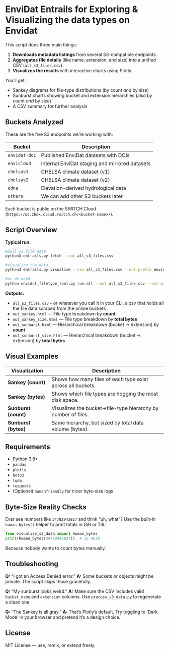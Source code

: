 
# EnviDat Entrails for Exploring & Visualizing the data types on Envidat

This script does three main things:

1. **Downloads metadata listings** from several S3-compatible endpoints.  
2. **Aggregates file details** (like name, extension, and size) into a unified CSV (`all_s3_files.csv`).  
3. **Visualizes the results** with interactive charts using Plotly.

You’ll get:
- Sankey diagrams for file-type distributions (by count *and* by size)
- Sunburst charts showing bucket and extension hierarchies (also by count *and* by size)
- A CSV summary for further analysis

## Buckets Analyzed

These are the five S3 endpoints we’re working with:

| Bucket | Description |
|--------|--------------|
| `envidat-doi` | Published EnviDat datasets with DOIs |
| `envicloud` | Internal EnviDat staging and mirrored datasets |
| `chelsav1` | CHELSA climate dataset (v1) |
| `chelsav2` | CHELSA climate dataset (v2) |
| `edna` | Elevation-derived hydrological data |
| `others` | We can add other S3 buckets later |

Each bucket is public on the SWITCH Cloud (`https://os.zhdk.cloud.switch.ch/<bucket-name>/`).


## Script Overview

**Typical run:**

```bash
#pull s3 file data
python3 entrails.py fetch --out all_s3_files.csv      

#visualize the data
python3 entrails.py visualize --csv all_s3_files.csv --out-prefix envidat_viz

#or do both
python envidat_filetype_tool.py run-all --out all_s3_files.csv --out-prefix envidat_viz
```

**Outputs:**

* `all_s3_files.csv` - or whatever you call it in your CLI, a csv that holds all the file data scraped from the online buckets
* `out_sankey.html` — File type breakdown by **count**
* `out_sankey_size.html` — File type breakdown by **total bytes**
* `out_sunburst.html` — Hierarchical breakdown (bucket → extension) by **count**
* `out_sunburst_size.html` — Hierarchical breakdown (bucket → extension) by **total bytes**

## Visual Examples

| Visualization        | Description                                                   |
| -------------------- | ------------------------------------------------------------- |
| **Sankey (count)**   | Shows how many files of each type exist across all buckets.   |
| **Sankey (bytes)**   | Shows which file types are hogging the most disk space.       |
| **Sunburst (count)** | Visualizes the bucket→file-type hierarchy by number of files. |
| **Sunburst (bytes)** | Same hierarchy, but sized by total data volume (bytes).       |

## Requirements

* Python 3.8+
* `pandas`
* `plotly`
* `boto3`
* `tqdm`
* `requests`
* (Optional) `humanfriendly` for nicer byte-size logs

## Byte-Size Reality Checks

Ever see numbers like `34782943827` and think “uh, what”?
Use the built-in `human_bytes()` helper to print totals in GiB or TiB:

```python
from visualize_s3_data import human_bytes
print(human_bytes(34782943827))  # 32.4GiB
```

Because nobody wants to count bytes manually.

## Troubleshooting

**Q:** “I got an Access Denied error.”
**A:** Some buckets or objects might be private. The script skips those gracefully.

**Q:** “My sunburst looks weird.”
**A:** Make sure the CSV includes valid `bucket_name` and `extension` columns. Use `process_s3_data.py` to regenerate a clean one.

**Q:** “The Sankey is all gray.”
**A:** That’s Plotly’s default. Try toggling to ‘Dark Mode’ in your browser and pretend it’s a design choice.

## License

MIT License — use, remix, or extend freely.